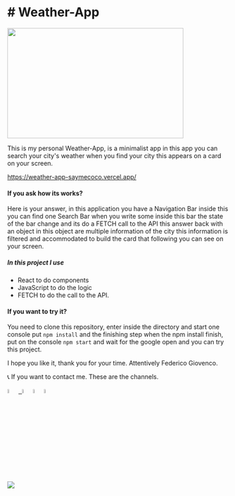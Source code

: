 # # Weather-App


<img height="250" width="400" src='https://user-images.githubusercontent.com/48165276/120644272-86eae900-c44d-11eb-8400-ce649aee4dc6.png'>

This is my personal Weather-App, is a minimalist app in this app you can search your city's weather when you find your city this appears on a card on your screen.

https://weather-app-saymecoco.vercel.app/

#### If you ask how its works?

Here is your answer, in this application you have a Navigation Bar inside this you can find one Search Bar when you write some inside this bar the state of the bar change and its do a FETCH call to the API this answer back with an object in this object are multiple information of the city this information is filtered and accommodated to build the card that following you can see on your screen.

##### In this project I use

- React to do components
- JavaScript to do the logic
- FETCH to do the call to the API.

#### If you want to try it?
You need to clone this repository, enter inside the directory and start one console put
`npm install`
and the finishing step when the npm install finish, put on the console 
`npm start`
and wait for the google open and you can try this project.


I hope you like it, thank you for your time. Attentively Federico Giovenco.

📞 If you want to contact me. These are the channels.

<a href="https://www.linkedin.com/in/federico-giovenco-96929320b/" ><img width="5%" src="https://image.flaticon.com/icons/png/512/174/174857.png"> &nbsp;<a href="mailto:giovencofede@gmail.com" ><img width="5%" src="https://cdn.icon-icons.com/icons2/2631/PNG/512/gmail_new_logo_icon_159149.png"><a href="https://twitter.com/cocofexe" ><img width="5%" src="http://assets.stickpng.com/images/580b57fcd9996e24bc43c53e.png"><a href="https://www.instagram.com/fedegiovenco/" ><img width="5%" src="https://image.flaticon.com/icons/png/512/174/174855.png">
 
 <a><img src='https://img.shields.io/badge/+541167910548-my_phone_number-1B8C26?style=for-the-badge&logo=phone&logoColor=white&labelColor=101010' /></a>
